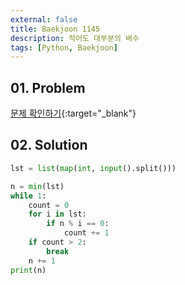 ```yaml
---
external: false
title: Baekjoon 1145
description: 적어도 대부분의 배수
tags: [Python, Baekjoon]
---
```


## 01. Problem

[문제 확인하기](https://www.acmicpc.net/problem/1145){:target="_blank"}

## 02. Solution

```Python
lst = list(map(int, input().split()))

n = min(lst)
while 1:
    count = 0
    for i in lst:
        if n % i == 0:
            count += 1
    if count > 2:
        break
    n += 1
print(n)
```
